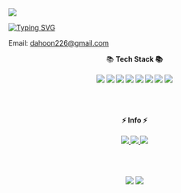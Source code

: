 <img src="https://capsule-render.vercel.app/api?type=slice&color=auto&customColorList=17&height=200&section=header&text=DaHoon%20GitHub&animation=twinkling&fontAlign=70&stroke=10&rotate=12&fontSize=50&fontAlignY=40&fontColor=656565" />

[![Typing SVG](https://readme-typing-svg.herokuapp.com?color=37C038FD&lines=Hello+World+⏎+ENTER)](https://git.io/typing-svg)

Email: dahoon226@gmail.com


<section align="center">
  📚 <b>Tech Stack<b/> 📚  
  <br /><br />
  
  <div>
     <span>
      <img src="https://img.shields.io/badge/TypeScript-3178C6?style=flat&logo=TypeScript&logoColor=white"/>
    </span>
    <span>
      <img src="https://img.shields.io/badge/Vue.js-4FC08D?style=flat&logo=Vue.js&logoColor=gray"/>
    </span>
    <span>
      <img src="https://img.shields.io/badge/React-61DAFB?style=flat&logo=React&logoColor=white"/>
    </span>
    <span>
      <img src="https://img.shields.io/badge/Node.js-339933?style=flat&logo=Node.js&logoColor=white"/>
    </span>
    <span>
      <img src="https://img.shields.io/badge/NestJS-E0234E?style=flat&logo=NestJS&logoColor=white"/>
    </span>
    <span>
      <img src="https://img.shields.io/badge/Express-000000?style=flat&logo=Express&logoColor=white"/>
    </span>
    <span>
      <img src="https://img.shields.io/badge/MongoDB-47A248?style=flat&logo=MongoDB&logoColor=white" />
    </span>
    <span>
      <img src="https://img.shields.io/badge/MySQL-4479A1?style=flat&logo=MySQL&logoColor=white" />
    </span>
  </div>
</section>
  
<br /><br />
  
<section align="center">
  ⚡ <b>Info<b/> ⚡
  <br /><br />
  <a href="https://june-17.tistory.com/" target="_blank" rel="noreferrer nofollow noopener">
    <img src="https://img.shields.io/badge/blog-fcba08?style=flat&logo=tistory&logoColor=white" />
  </a>
  <a href="https://dahoon06.github.io/" target="_blank" rel="noreferrer nofollow noopener">
     <img src="https://img.shields.io/badge/About DaHoon-181717?style=flat&logo=github&logoColor=white" />
  </a> 
  <a href="https://twitter.com/_getters" target="_blank" rel="noreferrer nofollow noopener">
     <img src="https://img.shields.io/badge/@_getters-1DA1F2?style=flat&logo=twitter&logoColor=white" />
  </a> 
</section>

<br /><br />

<section align="center">
  <img src="https://github-readme-stats.vercel.app/api/top-langs/?username=dahoon06&layout=compact">
  <img src="https://github-readme-stats.vercel.app/api?username=dahoon06&show_icons=true">
</section>

 






